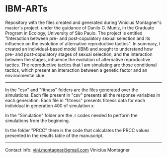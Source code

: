 # IBM-ARTs
Repository with the files created and generated during Vinicius Montagner's master's project, under the guidance of Danilo G. Muniz, in the Graduate Program in Ecology, University of São Paulo. The project is entitled "Interaction between pre- and post-copulatory sexual selection and its influence on the evolution of alternative reproductive tactics". In summary, I created an individual-based model (IBM) and sought to understand how pre- and post-copulatory stages of sexual selection, and the interaction between the stages, influence the evolution of alternative reproductive tactics. The reproductive tactics that I am simulating are those conditional tactics, which present an interaction between a genetic factor and an environmental clue.

-------

In the "csv" and "fitness" folders are the files generated over the simulations. Each file present in "csv" presents all the response variables in each generation. Each file in "fitness" presents fitness data for each individual in generation 400 of simulation x.

In the "Simulation" folder are the .r codes needed to perform the simulations from the beginning.

In the folder "PRCC" there is the code that calculates the PRCC values presented in the results table of the manuscript.

-------

Contact info: vini.montagner@gmail.com
Vinicius Montagner

